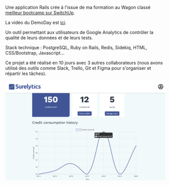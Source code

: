 Une application Rails crée à l'issue de ma formation au Wagon classé [meilleur bootcamp sur SwitchUp](https://www.switchup.org/rankings/best-coding-bootcamps).

La vidéo du DemoDay est [ici](https://youtu.be/_gVX2RETKuM?t=114).

 Un outil permettant aux utilisateurs de Google Analytics de contrôler la qualité de leurs données et de leurs tests.

Stack technique : PostgreSQL, Ruby on Rails, Redis, Sidekiq, HTML, CSS/Bootstrap, Javascript...

Ce projet a été réalisé en 10 jours avec 3 autres collaborateurs (nous avons utilisé des outils comme Slack, Trello, Git et Figma pour s'organiser et répartir les tâches).

![SURELYTIC-DASHBOARD](surelytic-dashboard.jpg)
